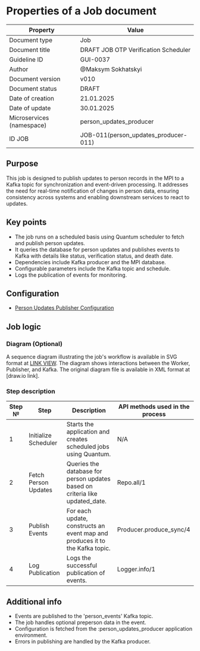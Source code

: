 # Properties of a Job document

| Property | Value |
|----------|-------|
| Document type | Job |
| Document title | DRAFT JOB OTP Verification Scheduler |
| Guideline ID | GUI-0037 |
| Author | @Maksym Sokhatskyi |
| Document version | v010 |
| Document status | DRAFT |
| Date of creation | 21.01.2025 |
| Date of update | 30.01.2025 |
| Microservices (namespace) | person_updates_producer |
| ID JOB | JOB-011(person_updates_producer-011) |

## Purpose
This job is designed to publish updates to person records in the MPI to a Kafka topic for synchronization and event-driven processing. It addresses the need for real-time notification of changes in person data, ensuring consistency across systems and enabling downstream services to react to updates.

## Key points
- The job runs on a scheduled basis using Quantum scheduler to fetch and publish person updates.
- It queries the database for person updates and publishes events to Kafka with details like status, verification status, and death date.
- Dependencies include Kafka producer and the MPI database.
- Configurable parameters include the Kafka topic and schedule.
- Logs the publication of events for monitoring.

## Configuration
- [Person Updates Publisher Configuration](https://e-health-ua.atlassian.net/wiki/spaces/DOCS/pages/17565614105)

## Job logic

### Diagram (Optional)
A sequence diagram illustrating the job's workflow is available in SVG format at [LINK VIEW](https://e-health-ua.atlassian.net/wiki/spaces/EN/pages/17566859320). The diagram shows interactions between the Worker, Publisher, and Kafka. The original diagram file is available in XML format at [draw.io link].

### Step description
| Step № | Step | Description | API methods used in the process |
|--------|------|-------------|-------------------------------|
| 1 | Initialize Scheduler | Starts the application and creates scheduled jobs using Quantum. | N/A |
| 2 | Fetch Person Updates | Queries the database for person updates based on criteria like updated_date. | Repo.all/1 |
| 3 | Publish Events | For each update, constructs an event map and produces it to the Kafka topic. | Producer.produce_sync/4 |
| 4 | Log Publication | Logs the successful publication of events. | Logger.info/1 |

## Additional info
- Events are published to the 'person_events' Kafka topic.
- The job handles optional preperson data in the event.
- Configuration is fetched from the :person_updates_producer application environment.
- Errors in publishing are handled by the Kafka producer.

